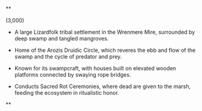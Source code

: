 **

(3,000)

- A large Lizardfolk tribal settlement in the Wrenmere Mire, surrounded by deep swamp and tangled mangroves.
    
- Home of the Arozis Druidic Circle, which reveres the ebb and flow of the swamp and the cycle of predator and prey.
    
- Known for its swampcraft, with houses built on elevated wooden platforms connected by swaying rope bridges.
    
- Conducts Sacred Rot Ceremonies, where dead are given to the marsh, feeding the ecosystem in ritualistic honor.
    

**